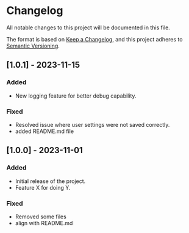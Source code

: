 # Changelog

All notable changes to this project will be documented in this file.

The format is based on [Keep a Changelog](https://keepachangelog.com/en/1.0.0/), and this project adheres to [Semantic Versioning](https://semver.org/spec/v2.0.0.html).

## [1.0.1] - 2023-11-15
### Added
- New logging feature for better debug capability.

### Fixed
- Resolved issue where user settings were not saved correctly.
- added README.md file

## [1.0.0] - 2023-11-01
### Added
- Initial release of the project.
- Feature X for doing Y.

### Fixed
- Removed some files
- align with README.md
